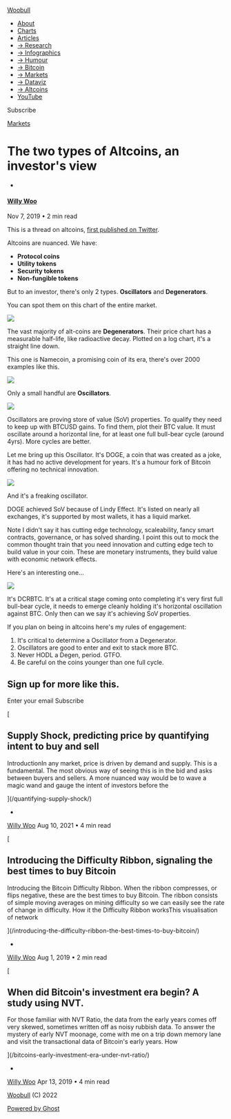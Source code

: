 [ Woobull ](https://woobull.com)

  * [About](https://woobull.com/about/)
  * [Charts](http://charts.woobull.com/)
  * [Articles](https://woobull.com/)
  * [→ Research](https://woobull.com/tag/research/)
  * [→ Infographics](https://woobull.com/tag/infographic/)
  * [→ Humour](https://woobull.com/tag/humour/)
  * [→ Bitcoin](https://woobull.com/tag/bitcoin/)
  * [→ Markets](https://woobull.com/tag/markets/)
  * [→ Dataviz](https://woobull.com/tag/data-visualisation/)
  * [→ Altcoins](https://woobull.com/tag/altcoins/)
  * [YouTube](https://www.youtube.com/channel/UCNSawUAJPtGqnhpucPqdDrw)

[ ](https://twitter.com/woonomic "Twitter")

Subscribe

[Markets](https://woobull.com/tag/markets/)

# The two types of Altcoins, an investor's view

  * [ ](/author/willywoo/)

#### [Willy Woo](/author/willywoo/)

Nov 7, 2019 • 2 min read

This is a thread on altcoins, [first published on
Twitter](https://twitter.com/woonomic/status/1192316072533229568?s=20).

Altcoins are nuanced. We have:

  *  **Protocol coins**
  *  **Utility tokens**
  *  **Security tokens**
  *  **Non-fungible tokens**

But to an investor, there's only 2 types. **Oscillators** and
**Degenerators**.

You can spot them on this chart of the entire market.

![](https://woobull.com/content/images/2019/11/image.png)

The vast majority of alt-coins are **Degenerators**. Their price chart has a
measurable half-life, like radioactive decay. Plotted on a log chart, it's a
straight line down.

This one is Namecoin, a promising coin of its era, there's over 2000 examples
like this.

![](https://woobull.com/content/images/2019/11/image-1.png)

Only a small handful are **Oscillators**.

![](https://woobull.com/content/images/2019/11/image-2.png)

Oscillators are proving store of value (SoV) properties. To qualify they need
to keep up with BTCUSD gains. To find them, plot their BTC value. It must
oscillate around a horizontal line, for at least one full bull-bear cycle
(around 4yrs). More cycles are better.  
  
Let me bring up this Oscillator. It's DOGE, a coin that was created as a joke,
it has had no active development for years. It's a humour fork of Bitcoin
offering no technical innovation.

![](https://woobull.com/content/images/2019/11/image-4.png)

And it's a freaking oscillator.

DOGE achieved SoV because of Lindy Effect. It's listed on nearly all
exchanges, it's supported by most wallets, it has a liquid market.

Note I didn't say it has cutting edge technology, scaleability, fancy smart
contracts, governance, or has solved sharding. I point this out to mock the
common thought train that you need innovation and cutting edge tech to build
value in your coin. These are monetary instruments, they build value with
economic network effects.

Here's an interesting one...

![](https://woobull.com/content/images/2019/11/image-3.png)

It's DCRBTC. It's at a critical stage coming onto completing it's very first
full bull-bear cycle, it needs to emerge cleanly holding it's horizontal
oscillation against BTC. Only then can we say it's achieving SoV properties.

If you plan on being in altcoins here's my rules of engagement:

  1. It's critical to determine a Oscillator from a Degenerator.
  2. Oscillators are good to enter and exit to stack more BTC.
  3. Never HODL a Degen, period. GTFO.
  4. Be careful on the coins younger than one full cycle.

## Sign up for more like this.

Enter your email Subscribe

[

## Supply Shock, predicting price by quantifying intent to buy and sell

IntroductionIn any market, price is driven by demand and supply. This is a
fundamental. The most obvious way of seeing this is in the bid and asks
between buyers and sellers. A more nuanced way would be to wave a magic wand
and gauge the intent of investors before the

](/quantifying-supply-shock/)

  * [ ](/author/willywoo/)

[Willy Woo](/author/willywoo/) Aug 10, 2021 • 4 min read

[

## Introducing the Difficulty Ribbon, signaling the best times to buy Bitcoin

Introducing the Bitcoin Difficulty Ribbon. When the ribbon compresses, or
flips negative, these are the best times to buy Bitcoin. The ribbon consists
of simple moving averages on mining difficulty so we can easily see the rate
of change in difficulty. How it the Difficulty Ribbon worksThis visualisation
of network

](/introducing-the-difficulty-ribbon-the-best-times-to-buy-bitcoin/)

  * [ ](/author/willywoo/)

[Willy Woo](/author/willywoo/) Aug 1, 2019 • 2 min read

[

## When did Bitcoin's investment era begin? A study using NVT.

For those familiar with NVT Ratio, the data from the early years comes off
very skewed, sometimes written off as noisy rubbish data. To answer the
mystery of early NVT moonage, come with me on a trip down memory lane and
visit the transactional data of Bitcoin's early years. How

](/bitcoins-early-investment-era-under-nvt-ratio/)

  * [ ](/author/willywoo/)

[Willy Woo](/author/willywoo/) Apr 13, 2019 • 4 min read

[Woobull](https://woobull.com) (C) 2022

[Powered by Ghost](https://ghost.org/)

